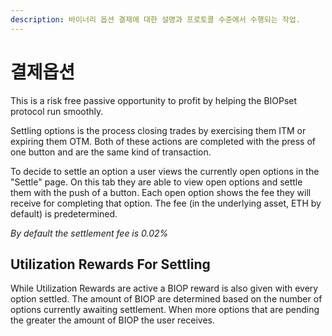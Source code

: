 ```yaml
---
description: 바이너리 옵션 결제에 대한 설명과 프로토콜 수준에서 수행되는 작업.
---
```


# 결제옵션

This is a risk free passive opportunity to profit by helping the BIOPset protocol run smoothly.

Settling options is the process closing trades by exercising them ITM or expiring them OTM. Both of these actions are completed with the press of one button and are the same kind of transaction.

To decide to settle an option a user views the currently open options in the "Settle" page. On this tab they are able to view open options and settle them with the push of a button. Each open option shows the fee they will receive for completing that option. The fee \(in the underlying asset, ETH by default\) is predetermined.

_By default the settlement fee is 0.02%_

## Utilization Rewards For Settling

While Utilization Rewards are active a BIOP reward is also given with every option settled. The amount of BIOP are determined based on the number of options currently awaiting settlement. When more options that are pending the greater the amount of BIOP the user receives.

